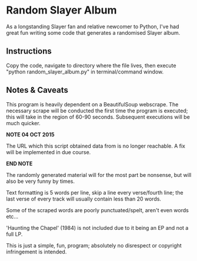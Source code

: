Random Slayer Album
===================

As a longstanding Slayer fan and relative newcomer to Python, I've had great fun writing some code that generates a randomised Slayer album.


Instructions
------------
Copy the code, navigate to directory where the file lives, then execute "python random_slayer_album.py" in terminal/command window.


Notes & Caveats
---------------
This program is heavily dependent on a BeautifulSoup webscrape. The necessary scrape will be conducted the first time the program is executed; this will take in the region of 60-90 seconds. Subsequent executions will be much quicker.

**NOTE 04 OCT 2015**

The URL which this script obtained data from is no longer reachable.
A fix will be implemented in due course.

**END NOTE**


The randomly generated material will for the most part be nonsense, but will also be very funny by times.

Text formatting is 5 words per line, skip a line every verse/fourth line; the last verse of every track will usually contain less than 20 words.

Some of the scraped words are poorly punctuated/spelt, aren't even words etc...

'Haunting the Chapel' (1984) is not included due to it being an EP and not a full LP.

This is just a simple, fun, program; absolutely no disrespect or copyright infringement is intended.
